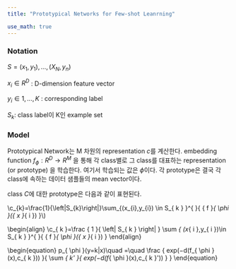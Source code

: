 ```yaml
---
title: "Prototypical Networks for Few-shot Leanrning"

use_math: true
---
```



### Notation


$S={(x_1,y_1),...,(X_N, y_n)}$

$x_i\in R^D$ : D-dimension feature vector 

$y_i \in {1,...,K}$ : corresponding label

$S_k$: class label이 K인 example set


### Model 


Prototypical Network는 M 차원의 representation $c$를 계산한다. 
embedding function $f_\phi:R^D \rightarrow R^M$ 을 통해 각 class별로 그 class를 대표하는 representation (or prototype) 을 학습한다. 여기서 학습되는 값은 $\phi$이다. 
각 prototype은 결국 각 class에 속하는 데이터 샘플들의 mean vector이다. 

class $C$에 대한 prototype은 다음과 같이 표현된다. 


\\c_{k}=\frac{1}{\left|S_{k}\right|}\sum_{(x_{i},y_{i}) \in S_{ k } }^{  }{ { f }_{ \phi  }({ x }_{ i }) }\\)


\begin{align}
\\c_{ k }=\frac { 1 }{ \left| S_{ k } \right|  } \sum _{ (x_{ i },y_{ i })\in S_{ k } }^{  }{ { f }_{ \phi  }({ x }_{ i }) }
\end{align}

\begin{equation}
p_{ \phi  }(y=k|x)\quad =\quad \frac { exp(−d(f_{ \phi  }(x),c_{ k })) }{ \sum _{ k' }{ exp(−d(f_{ \phi  }(x),c_{ k }')) }  }
\end{equation}